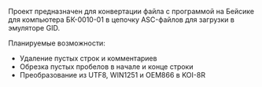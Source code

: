 Проект предназначен для конвертации файла с программой на Бейсике для
компьютера БК-0010-01 в цепочку ASC-файлов для загрузки в эмуляторе GID.

Планируемые возможности:
* Удаление пустых строк и комментариев
* Обрезка пустых пробелов в начале и конце строки
* Преобразование из UTF8, WIN1251 и OEM866 в KOI-8R
 